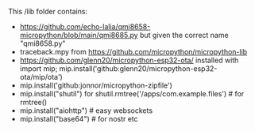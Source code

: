 This /lib folder contains:
- https://github.com/echo-lalia/qmi8658-micropython/blob/main/qmi8685.py but given the correct name "qmi8658.py"
- traceback.mpy from https://github.com/micropython/micropython-lib
- https://github.com/glenn20/micropython-esp32-ota/ installed with import mip; mip.install('github:glenn20/micropython-esp32-ota/mip/ota')
- mip.install('github:jonnor/micropython-zipfile')
- mip.install("shutil") for shutil.rmtree('/apps/com.example.files') # for rmtree()
- mip.install("aiohttp") # easy websockets
- mip.install("base64") # for nostr etc

